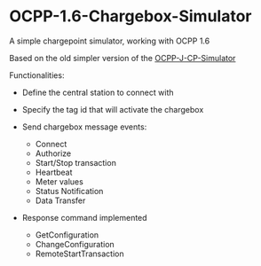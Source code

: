 # OCPP-1.6-Chargebox-Simulator
A simple chargepoint simulator, working with OCPP 1.6

Based on the old simpler version of the [OCPP-J-CP-Simulator](https://github.com/nenecmrf/OCPP-J-CP-Simulator)

Functionalities:
- Define the central station to connect with
- Specify the tag id that will activate the chargebox
- Send chargebox message events:
  - Connect
  - Authorize
  - Start/Stop transaction
  - Heartbeat
  - Meter values
  - Status Notification
  - Data Transfer
 
- Response command implemented
  - GetConfiguration
  - ChangeConfiguration
  - RemoteStartTransaction